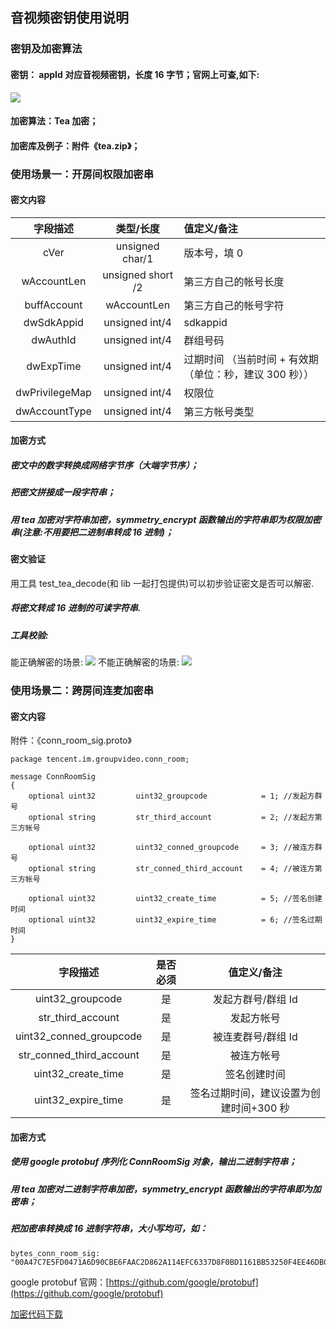 
## 音视频密钥使用说明
### 密钥及加密算法
#### 密钥： appId 对应音视频密钥，长度 16 字节；官网上可查,如下:
![](https://zhaoyang21cn.github.io/iLiveSDK_Help/readme_img/audiosig_0.png)
#### 加密算法：Tea 加密；
#### 加密库及例子：附件《tea.zip》；

### 使用场景一：开房间权限加密串

#### 密文内容

字段描述|类型/长度|值定义/备注
:--:|:--:|:--
cVer|unsigned char/1|版本号，填 0
wAccountLen|unsigned short /2|第三方自己的帐号长度
buffAccount|wAccountLen|第三方自己的帐号字符
dwSdkAppid|unsigned int/4|sdkappid
dwAuthId|unsigned int/4|群组号码
dwExpTime|unsigned int/4|过期时间 （当前时间 + 有效期（单位：秒，建议 300 秒））
dwPrivilegeMap|unsigned int/4|权限位
dwAccountType|unsigned int/4|第三方帐号类型

#### 加密方式
##### 密文中的数字转换成网络字节序（大端字节序）；
##### 把密文拼接成一段字符串；
##### 用 tea 加密对字符串加密，symmetry_encrypt 函数输出的字符串即为权限加密串(注意:不用要把二进制串转成 16 进制)；
#### 密文验证
用工具 test_tea_decode(和 lib 一起打包提供)可以初步验证密文是否可以解密.
##### 将密文转成 16 进制的可读字符串.
##### 工具校验:
能正确解密的场景:
![](https://zhaoyang21cn.github.io/iLiveSDK_Help/readme_img/audiosig_1.png)
不能正确解密的场景:
![](https://zhaoyang21cn.github.io/iLiveSDK_Help/readme_img/audiosig_2.png)
### 使用场景二：跨房间连麦加密串
#### 密文内容
附件：《conn_room_sig.proto》
```
package tencent.im.groupvideo.conn_room;

message ConnRoomSig
{
    optional uint32         uint32_groupcode            = 1; //发起方群号
    optional string         str_third_account           = 2; //发起方第三方帐号

    optional uint32         uint32_conned_groupcode     = 3; //被连方群号
    optional string         str_conned_third_account    = 4; //被连方第三方帐号

    optional uint32         uint32_create_time          = 5; //签名创建时间
    optional uint32         uint32_expire_time          = 6; //签名过期时间
}
```
字段描述|是否必须|值定义/备注
:--:|:--:|:--:
uint32_groupcode|是|发起方群号/群组 Id
str_third_account|是|发起方帐号
uint32_conned_groupcode|是|被连麦群号/群组 Id
str_conned_third_account|是|被连方帐号
uint32_create_time|是|签名创建时间
uint32_expire_time|是|签名过期时间，建议设置为创建时间+300 秒
#### 加密方式
##### 使用 google protobuf 序列化 ConnRoomSig 对象，输出二进制字符串；
##### 用 tea 加密对二进制字符串加密，symmetry_encrypt 函数输出的字符串即为加密串；
##### 把加密串转换成 16 进制字符串，大小写均可，如：
```
bytes_conn_room_sig: 
"00A47C7E5FD0471A6D90CBE6FAAC2D862A114EFC6337D8F0BD1161BB53250F4EE46DB0244E8515D58BA7DAED23190484"
```
google protobuf 官网：[https://github.com/google/protobuf](https://github.com/google/protobuf)


[加密代码下载](http://dldir1.qq.com/hudongzhibo/ILiveSDK/tea_3.zip)

